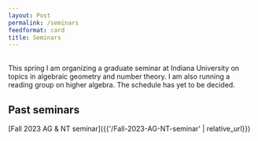 ```yaml
---
layout: Post
permalink: /seminars
feedformat: card
title: Seminars
---
```

<br/>
This spring I am organizing a graduate seminar at Indiana University on topics in algebraic geometry and number theory. I am also running a reading group on higher algebra. The schedule has yet to be decided.

## Past seminars

[Fall 2023 AG & NT seminar]({{'/Fall-2023-AG-NT-seminar' | relative_url}})

